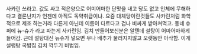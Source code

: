 사카린 쓰라고. 값도 싸고 적은양으로 어미어마한 단맛을 내고 당도 없고 인체에 무해하다고 결론난지가 언젠데 아직도 독약취급이냐. 요즘 대체당이란것들도 사카린처럼 화학적으로 제조 하는거라 다른게 아닌데 이름이 다르다고 겁나 비싸게 받아쳐먹고. 동네 슈퍼에 뉴-슈가 라고 파는게 사카린임. 김치 만들어보신분은 알텐데 설탕이 어마어마하게 들어감. 근데 설탕대신 뉴슈가 넣으면 무나 배추가 물러지지않고 오랫동안 아삭함. 이게 설렁탕 국밥집 김치 깍두기 비법임. 